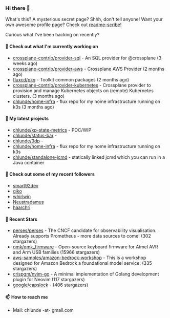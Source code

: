 ### Hi there 👋

What's this? A mysterious secret page? Shhh, don't tell anyone!
Want your own awesome profile page? Check out [readme-scribe](https://github.com/muesli/readme-scribe)!

Curious what I've been hacking on recently?

#### 👷 Check out what I'm currently working on

- [crossplane-contrib/provider-sql](https://github.com/crossplane-contrib/provider-sql) - An SQL provider for @crossplane (3 weeks ago)
- [crossplane-contrib/provider-aws](https://github.com/crossplane-contrib/provider-aws) - Crossplane AWS Provider (2 months ago)
- [fluxcd/pkg](https://github.com/fluxcd/pkg) - Toolkit common packages (2 months ago)
- [crossplane-contrib/provider-kubernetes](https://github.com/crossplane-contrib/provider-kubernetes) - Crossplane provider to provision and manage Kubernetes objects on (remote) Kubernetes clusters. (3 months ago)
- [chlunde/home-infra](https://github.com/chlunde/home-infra) - flux repo for my home infrastructure running on k3s  (3 months ago)

#### 🌱 My latest projects

- [chlunde/xp-state-metrics](https://github.com/chlunde/xp-state-metrics) - POC/WIP
- [chlunde/status-bar](https://github.com/chlunde/status-bar) - 
- [chlunde/3dp](https://github.com/chlunde/3dp) - 
- [chlunde/home-infra](https://github.com/chlunde/home-infra) - flux repo for my home infrastructure running on k3s 
- [chlunde/standalone-jcmd](https://github.com/chlunde/standalone-jcmd) - statically linked jcmd which you can run in a Java container



#### 👯 Check out some of my recent followers

- [smart92dev](https://github.com/smart92dev)
- [giko](https://github.com/giko)
- [whirlwin](https://github.com/whirlwin)
- [Neustradamus](https://github.com/Neustradamus)
- [haarchri](https://github.com/haarchri)

#### 🌟 Recent Stars

- [perses/perses](https://github.com/perses/perses) - The CNCF candidate for observability visualisation. Already supports Prometheus - more data sources to come! (302 stargazers)
- [qmk/qmk_firmware](https://github.com/qmk/qmk_firmware) - Open-source keyboard firmware for Atmel AVR and Arm USB families (15966 stargazers)
- [aws-samples/amazon-bedrock-workshop](https://github.com/aws-samples/amazon-bedrock-workshop) - This is a workshop designed for Amazon Bedrock a foundational model service.   (335 stargazers)
- [crispgm/nvim-go](https://github.com/crispgm/nvim-go) - A minimal implementation of Golang development plugin for Neovim (117 stargazers)
- [google/capslock](https://github.com/google/capslock) -  (406 stargazers)

#### 📫 How to reach me

- Mail: chlunde -at- gmail.com
